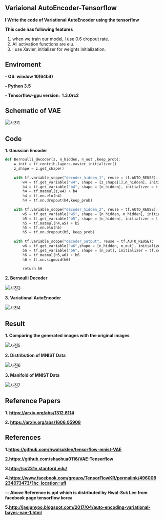 ## Variaional AutoEncoder-Tensorflow

**I Write the code of Variational AutoEncoder using the tensorflow**

**This code has following features**
1. when we train our model, I use 0.6 dropout rate.
2. All activation functions are elu.
3. I use Xavier_initializer for weights initialization.


## Enviroment
**- OS: window 10(64bit)**

**- Python 3.5**

**- Tensorflow-gpu version:  1.3.0rc2**


## Schematic of VAE

![사진1](https://github.com/MINGUKKANG/VAE_tensorflow/blob/master/image/model.PNG)

## Code

**1. Gaussian Encoder**

```python
def Bernoulli_decoder(z, n_hidden, n_out ,keep_prob):
    w_init = tf.contrib.layers.xavier_initializer()
    z_shape = z.get_shape()
    
    with tf.variable_scope("decoder_hidden_1", reuse = tf.AUTO_REUSE):
        w4 = tf.get_variable("w4", shape = [z_shape[1],n_hidden], initializer = w_init)
        b4 = tf.get_variable("b4", shape = [n_hidden], initializer = tf.constant_initializer(0.))
        h4 = tf.matmul(z,w4) + b4
        h4 = tf.nn.elu(h4)
        h4 = tf.nn.dropout(h4,keep_prob)
        
    with tf.variable_scope("decoder_hidden_2", reuse = tf.AUTO_REUSE):
        w5 = tf.get_variable("w5", shape = [n_hidden, n_hidden], initializer = w_init)
        b5 = tf.get_variable("b5", shape = [n_hidden], initializer = tf.constant_initializer(0.))
        h5 = tf.matmul(h4,w5) + b5
        h5 = tf.nn.elu(h5)
        h5 = tf.nn.dropout(h5, keep_prob)
        
    with tf.variable_scope("decoder_output", reuse = tf.AUTO_REUSE):
        w6 = tf.get_variable("w6",shape = [n_hidden, n_out], initializer = w_init)
        b6 = tf.get_variable("b6", shape = [n_out], initializer = tf.constant_initializer(0.))
        h6 = tf.matmul(h5,w6) + b6
        h6 = tf.nn.sigmoid(h6)
        
        return h6
```

**2. Bernoulli Decoder**

![사진3](https://github.com/MINGUKKANG/VAE_tensorflow/blob/master/image/Bernoulli_decorder.PNG)

**3. Variational AutoEncoder**

![사진4](https://github.com/MINGUKKANG/VAE_tensorflow/blob/master/image/Variational_Autoencoder.PNG)

## Result
**1. Comparing the generated images with the original images**

![사진5](https://github.com/MINGUKKANG/VAE_tensorflow/blob/master/image/Result1.PNG)

**2. Distribution of MNIST Data**

![사진6](https://github.com/MINGUKKANG/VAE_tensorflow/blob/master/image/result2.png)

**3. Manifold of MNIST Data**

![사진7](https://github.com/MINGUKKANG/VAE_tensorflow/blob/master/image/result3.png)

## Reference Papers
**1. https://arxiv.org/abs/1312.6114**

**2. https://arxiv.org/abs/1606.05908**

## References

**1.https://github.com/hwalsuklee/tensorflow-mnist-VAE**

**2.https://github.com/shaohua0116/VAE-Tensorflow**

**3.http://cs231n.stanford.edu/**

**4.https://www.facebook.com/groups/TensorFlowKR/permalink/496009234073473/?hc_location=ufi**

**-- Above Reference is ppt which is distributed by Hwal-Suk Lee from facebook page tensorflow korea**

**5.http://jaejunyoo.blogspot.com/2017/04/auto-encoding-variational-bayes-vae-1.html**
